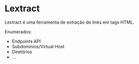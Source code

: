 # Lextract

Lextract é uma ferramenta de extração de links em tags HTML.

Enumerados:
- Endpoints API
- Subdomínios/Virtual Host
- Diretórios
- ...
